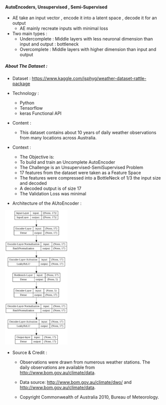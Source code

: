 
#### AutoEncoders, Unsupervised , Semi-Supervised

* AE take an input vector , encode it into a latent space , decode it for an output 
    * AE mainly recreate inputs with minimal loss 
* Two main types :
    * Undercomplete : Middle layers with less neuronal dimension than input and output : bottleneck
    * Overcomplete : Middle layers with higher dimension than input and output



##### About The Dataset :
* Dataset : https://www.kaggle.com/jsphyg/weather-dataset-rattle-package
* Technology : 
   * Python 
   * Tensorflow 
   * keras Functional API
* Content :
    * This dataset contains about 10 years of daily weather observations from many locations across Australia.

* Context :
    * The Objective is:
    * To build and train an Uncomplete AutoEncoder 
    * The Challenge is an Unsupervised-SemiSupervised Problem 
    * 17 features from the dataset were taken as a Feature Space
    * The features were compressed into a BottleNeck of 1/3 the input size and decoded
    * A decoded output is of size 17 
    * The Validation Loss was minimal
    
* Architecture of the AUtoEncoder :
<img src="https://github.com/Hypatchia/GenerativeModeling/blob/main/UncompleteAutoEncoder/AutoEncoder.png" height="40%" width="40%" >

  
  
  
* Source & Credit :
    * Observations were drawn from numerous weather stations. The daily observations are available from http://www.bom.gov.au/climate/data.


    * Data source: http://www.bom.gov.au/climate/dwo/ and http://www.bom.gov.au/climate/data.

    * Copyright Commonwealth of Australia 2010, Bureau of Meteorology.
